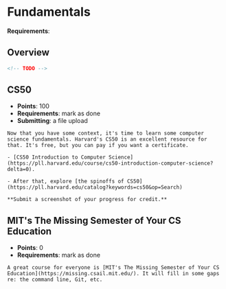 # Fundamentals

**Requirements**:

## Overview
```md
<!-- TODO -->
```

## CS50
- **Points**: 100
- **Requirements**: mark as done
- **Submitting**: a file upload
```
Now that you have some context, it's time to learn some computer science fundamentals. Harvard's CS50 is an excellent resource for that. It's free, but you can pay if you want a certificate.

- [CS50 Introduction to Computer Science](https://pll.harvard.edu/course/cs50-introduction-computer-science?delta=0).

- After that, explore [the spinoffs of CS50](https://pll.harvard.edu/catalog?keywords=cs50&op=Search)

**Submit a screenshot of your progress for credit.**
```

## MIT's The Missing Semester of Your CS Education
- **Points**: 0
- **Requirements**: mark as done
```
A great course for everyone is [MIT's The Missing Semester of Your CS Education](https://missing.csail.mit.edu/). It will fill in some gaps re: the command line, Git, etc.
```

